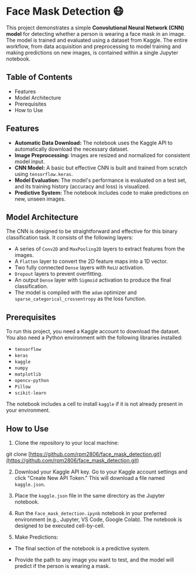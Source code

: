 
# Face Mask Detection 😷
This project demonstrates a simple **Convolutional Neural Network (CNN) model** for detecting whether a person is wearing a face mask in an image. The model is trained and evaluated using a dataset from Kaggle. The entire workflow, from data acquisition and preprocessing to model training and making predictions on new images, is contained within a single Jupyter notebook.

## Table of Contents
- Features
- Model Architecture
- Prerequisites
- How to Use

## Features
- __Automatic Data Download:__ The notebook uses the Kaggle API to automatically download the necessary dataset.
- **Image Preprocessing:** Images are resized and normalized for consistent model input.
- **CNN Model:** A basic but effective CNN is built and trained from scratch using ```tensorflow.keras```.
- **Model Evaluation:** The model's performance is evaluated on a test set, and its training history (accuracy and loss) is visualized.
- **Predictive System:** The notebook includes code to make predictions on new, unseen images.

## Model Architecture
The CNN is designed to be straightforward and effective for this binary classification task. It consists of the following layers:

- A series of ```Conv2D``` and ```MaxPooling2D``` layers to extract features from the images.
- A ```Flatten``` layer to convert the 2D feature maps into a 1D vector.
- Two fully connected ```Dense``` layers with ```ReLU``` activation.
- ```Dropout``` layers to prevent overfitting.
- An output ```Dense``` layer with ```Sigmoid``` activation to produce the final classification.
- The model is compiled with the ```adam``` optimizer and ```sparse_categorical_crossentropy``` as the loss function.

## Prerequisites
To run this project, you need a Kaggle account to download the dataset. You also need a Python environment with the following libraries installed:

- ```tensorflow```
- ```keras```
- ```kaggle```
- ```numpy```
- ```matplotlib```
- ```opencv-python```
- ```Pillow```
- ```scikit-learn```

The notebook includes a cell to install ```kaggle``` if it is not already present in your environment.

## How to Use
1. Clone the repository to your local machine:

git clone [https://github.com/rpm2806/face_mask_detection.git](https://github.com/rpm2806/face_mask_detection.git)

2. Download your Kaggle API key. Go to your Kaggle account settings and click "Create New API Token." This will download a file named ```kaggle.json```.

3. Place the ```kaggle.json``` file in the same directory as the Jupyter notebook.

4. Run the ```Face_mask_detection.ipynb``` notebook in your preferred environment (e.g., Jupyter, VS Code, Google Colab). The notebook is designed to be executed cell-by-cell.

5. Make Predictions:

- The final section of the notebook is a predictive system.

- Provide the path to any image you want to test, and the model will predict if the person is wearing a mask.


